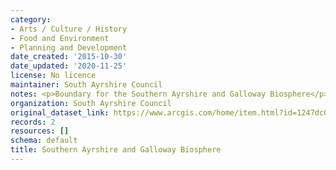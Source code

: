 ```yaml
---
category:
- Arts / Culture / History
- Food and Environment
- Planning and Development
date_created: '2015-10-30'
date_updated: '2020-11-25'
license: No licence
maintainer: South Ayrshire Council
notes: <p>Boundary for the Southern Ayrshire and Galloway Biosphere</p>
organization: South Ayrshire Council
original_dataset_link: https://www.arcgis.com/home/item.html?id=1247dc0ed92647e0aa1f999a3409e0b6
records: 2
resources: []
schema: default
title: Southern Ayrshire and Galloway Biosphere
---
```

